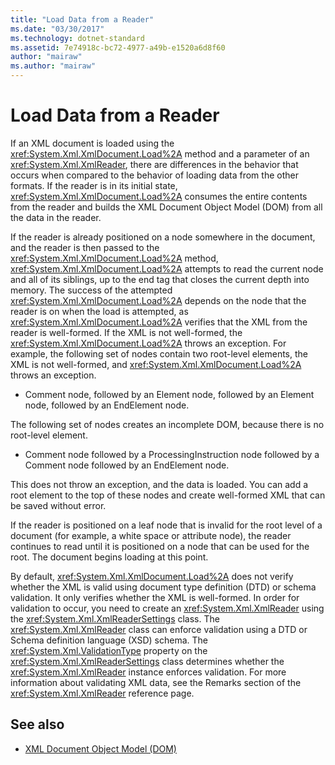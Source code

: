 ```yaml
---
title: "Load Data from a Reader"
ms.date: "03/30/2017"
ms.technology: dotnet-standard
ms.assetid: 7e74918c-bc72-4977-a49b-e1520a6d8f60
author: "mairaw"
ms.author: "mairaw"
---
```

# Load Data from a Reader
If an XML document is loaded using the <xref:System.Xml.XmlDocument.Load%2A> method and a parameter of an <xref:System.Xml.XmlReader>, there are differences in the behavior that occurs when compared to the behavior of loading data from the other formats. If the reader is in its initial state, <xref:System.Xml.XmlDocument.Load%2A> consumes the entire contents from the reader and builds the XML Document Object Model (DOM) from all the data in the reader.  
  
 If the reader is already positioned on a node somewhere in the document, and the reader is then passed to the <xref:System.Xml.XmlDocument.Load%2A> method, <xref:System.Xml.XmlDocument.Load%2A> attempts to read the current node and all of its siblings, up to the end tag that closes the current depth into memory. The success of the attempted <xref:System.Xml.XmlDocument.Load%2A> depends on the node that the reader is on when the load is attempted, as <xref:System.Xml.XmlDocument.Load%2A> verifies that the XML from the reader is well-formed. If the XML is not well-formed, the <xref:System.Xml.XmlDocument.Load%2A> throws an exception. For example, the following set of nodes contain two root-level elements, the XML is not well-formed, and <xref:System.Xml.XmlDocument.Load%2A> throws an exception.  
  
- Comment node, followed by an Element node, followed by an Element node, followed by an EndElement node.  
  
 The following set of nodes creates an incomplete DOM, because there is no root-level element.  
  
- Comment node followed by a ProcessingInstruction node followed by a Comment node followed by an EndElement node.  
  
 This does not throw an exception, and the data is loaded. You can add a root element to the top of these nodes and create well-formed XML that can be saved without error.  
  
 If the reader is positioned on a leaf node that is invalid for the root level of a document (for example, a white space or attribute node), the reader continues to read until it is positioned on a node that can be used for the root. The document begins loading at this point.  
  
 By default, <xref:System.Xml.XmlDocument.Load%2A> does not verify whether the XML is valid using document type definition (DTD) or schema validation. It only verifies whether the XML is well-formed. In order for validation to occur, you need to create an <xref:System.Xml.XmlReader> using the <xref:System.Xml.XmlReaderSettings> class. The <xref:System.Xml.XmlReader> class can enforce validation using a DTD or Schema definition language (XSD) schema. The <xref:System.Xml.ValidationType> property on the <xref:System.Xml.XmlReaderSettings> class determines whether the <xref:System.Xml.XmlReader> instance enforces validation. For more information about validating XML data, see the Remarks section of the <xref:System.Xml.XmlReader> reference page.  
  
## See also

- [XML Document Object Model (DOM)](../../../../docs/standard/data/xml/xml-document-object-model-dom.md)
